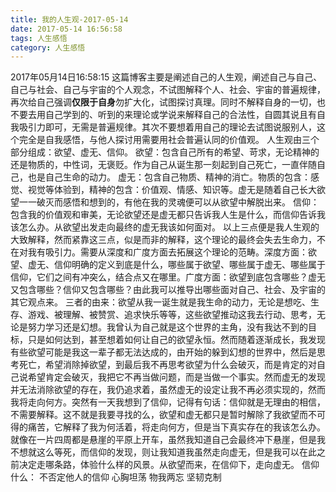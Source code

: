 ```yaml
---
title: 我的人生观-2017-05-14
date: 2017-05-14 16:56:58
tags: 人生感悟
category: 人生感悟
---
```

2017年05月14日16:58:15
这篇博客主要是阐述自己的人生观，阐述自己与自己、自己与社会、自己与宇宙的个人观念，不试图解释个人、社会、宇宙的普遍规律，再次给自己强调**仅限于自身**勿扩大化，试图探讨真理。同时不解释自身的一切，也不要去用自己学到的、听到的来理论或学说来解释自己的合法性，自圆其说且有自我吸引力即可，无需是普遍规律。其次不要想着用自己的理论去试图说服别人，这个完全是自我感悟，与他人探讨用需要用社会普遍认同的价值观。
人生观由三个部分组成：欲望、虚无、信仰。
欲望：包含自己所有的希望、苛求，无论精神的还是物质的，中性词，无褒贬。作为自己从诞生那一刻起到自己死亡，一直伴随自己，也是自己生命的动力。
虚无：包含自己物质、精神的消亡。物质的包含：感觉、视觉等体验到，精神的包含：价值观、情感、知识等。虚无是随着自己长大欲望一一破灭而感悟和想到的，有他在我的灵魂便可以从欲望中解脱出来。
信仰：包含我的价值观和审美，无论欲望还是虚无都只告诉我人生是什么，而信仰告诉我该怎么办。从欲望出发走向最终的虚无我该如何面对。
以上三点便是我人生观的大致解释，然而紧靠这三点，似是而非的解释，这个理论的最终会失去生命力，不在对我有吸引力。需要从深度和广度方面去拓展这个理论的范畴。深度方面：欲望、虚无、信仰明确的定义到底是什么，哪些属于欲望、哪些属于虚无、哪些属于信仰，它们之间有冲突么，结合点又在哪里。广度方面：欲望到底包含哪些？虚无又包含哪些？信仰又包含哪些？由此我可以推导出哪些面对自己、社会、及宇宙的其它观点来。
三者的由来：欲望从我一诞生就是我生命的动力，无论是想吃、生存、游戏、被理解、被赞赏、追求快乐等等，这些欲望推动这我去行动、思考，无论是努力学习还是幻想。我曾认为自己就是这个世界的主角，没有我达不到的目标，只是如何达到，甚至想着如何让自己的欲望永恒。然而随着逐渐成长，我发现有些欲望可能是我这一辈子都无法达成的，由开始的躲到幻想的世界中，然后是思考死亡，希望消除掉欲望，到最后我不再思考欲望为什么会破灭，而是肯定的对自己说希望肯定会破灭，我把它不再当做问题，而是当做一个事实。然而虚无的发现并无法消除欲望的存在，我仍追求着，虽然虚无的设定让我不再必须实现的，然而我将走向何方。突然有一天我想到了信仰，记得有句话：信仰就是无理由的相信，不需要解释。这不就是我要寻找的么，欲望和虚无都只是暂时解除了我欲望而不可得的痛苦，它解释了我为何活着，将走向何方，但是当下真实存在的我该怎么办。就像在一片四周都是悬崖的平原上开车，虽然我知道自己会最终冲下悬崖，但是我不想就这么等死，而信仰的发现，则让我知道我虽然走向虚无，但是我可以在此之前决定走哪条路，体验什么样的风景。从欲望而来，在信仰下，走向虚无。
信仰什么：
	不否定他人的信仰
	心胸坦荡
	物我两忘
	坚韧克制
